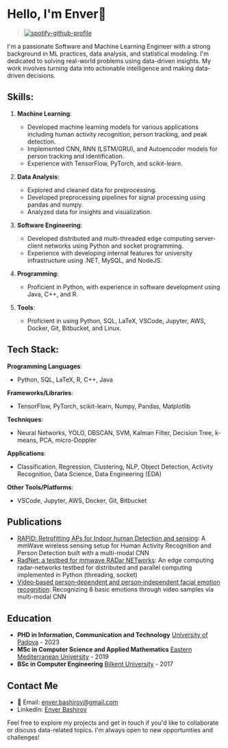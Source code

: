 
# Hello, I'm Enver👋

> [![spotify-github-profile](https://spotify-github-profile.vercel.app/api/view?uid=11102629403&cover_image=true&theme=natemoo-re&show_offline=false&background_color=121212&interchange=false&bar_color=53b14f&bar_color_cover=false)](https://spotify-github-profile.vercel.app/api/view?uid=11102629403&redirect=true)

I'm a passionate Software and Machine Learning Engineer with a strong background in ML practices, data analysis, and statistical modeling. I'm dedicated to solving real-world problems using data-driven insights. My work involves turning data into actionable intelligence and making data-driven decisions.

## Skills:

1. **Machine Learning**: 
   - Developed machine learning models for various applications including human activity recognition, person tracking, and peak detection.
   - Implemented CNN, RNN (LSTM/GRU), and Autoencoder models for person tracking and identification.
   - Experience with TensorFlow, PyTorch, and scikit-learn.

2. **Data Analysis**:
   - Explored and cleaned data for preprocessing.
   - Developed preprocessing pipelines for signal processing using pandas and numpy.
   - Analyzed data for insights and visualization.
   
3. **Software Engineering**:
   - Developed distributed and multi-threaded edge computing server-client networks using Python and socket programming.
   - Experience with developing internal features for university infrastructure using .NET, MySQL, and NodeJS.
   
4. **Programming**:
   - Proficient in Python, with experience in software development using Java, C++, and R.
   
5. **Tools**:
   - Proficient in using Python, SQL, LaTeX, VSCode, Jupyter, AWS, Docker, Git, Bitbucket, and Linux.

## Tech Stack:

**Programming Languages**:
- Python, SQL, LaTeX, R, C++, Java

**Frameworks/Libraries**:
- TensorFlow, PyTorch, scikit-learn, Numpy, Pandas, Matplotlib

**Techniques**:
- Neural Networks, YOLO, DBSCAN, SVM, Kalman Filter, Decision Tree, k-means, PCA, micro-Doppler

**Applications**:
- Classification, Regression, Clustering, NLP, Object Detection, Activity Recognition, Data Science, Data Engineering (EDA)

**Other Tools/Platforms**:
- VSCode, Jupyter, AWS, Docker, Git, Bitbucket

## Publications
- [RAPID: Retrofitting APs for Indoor human Detection and sensing](https://ieeexplore.ieee.org/abstract/document/10172159): A mmWave wireless sensing setup for Human Activity Recognition and Person Detection built with a multi-modal CNN
- [RadNet: a testbed for mmwave RADar NETworks](https://dl.acm.org/doi/abs/10.1145/3565474.3569068): An edge computing radar-networks testbed for distributed and parallel computing implemented in Python (threading, socket)
- [Video‑based person‑dependent and person‑independent facial emotion recognition](https://link.springer.com/article/10.1007/s11760-020-01830-0): Recognizing 6 basic emotions through video samples via multi-modal CNN 

## Education
- **PHD in Information, Communication and Technology**
  [University of Padova](https://www.unipd.it/) - 2023
- **MSc in Computer Science and Applied Mathematics**
  [Eastern Mediterranean University](https://www.emu.edu.tr/en) - 2019
- **BSc in Computer Engineering**
  [Bilkent University](https://www.bilkent.edu.tr/) - 2017

## Contact Me
- 📧 Email: enver.bashirov@gmail.com
- LinkedIn: [Enver Bashirov](https://www.linkedin.com/in/enverbashirov)

Feel free to explore my projects and get in touch if you'd like to collaborate or discuss data-related topics. I'm always open to new opportunities and challenges!




